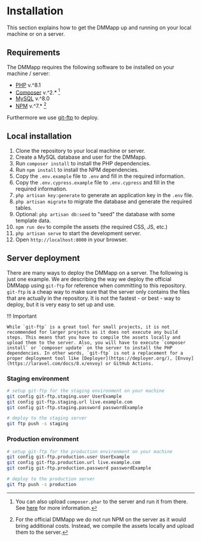 # Installation

This section explains how to get the DMMapp up and running on your local machine or on a server.

## Requirements

The DMMapp requires the following software to be installed on your machine / server:

- [PHP](https://www.php.net/) v.^8.1
- [Composer](https://getcomposer.org/) v.^2.* [^1]
- [MySQL](https://www.mysql.com/) v.^8.0
- [NPM](https://www.npmjs.com/) v.^7.* [^2]

Furthermore we use [git-ftp](https://github.com/git-ftp/git-ftp) to deploy.

## Local installation

1. Clone the repository to your local machine or server.
2. Create a MySQL database and user for the DMMapp.
3. Run `composer install` to install the PHP dependencies.
4. Run `npm install` to install the NPM dependencies.
5. Copy the `.env.example` file to `.env` and fill in the required information.
6. Copy the `.env.cypress.example` file to `.env.cypress` and fill in the required information.
7. `php artisan key:generate` to generate an application key in the `.env` file.
8. `php artisan migrate` to migrate the database and generate the required tables.
9. Optional: `php artisan db:seed` to "seed" the database with some template data.
10. `npm run dev` to compile the assets (the required CSS, JS, etc.)
11. `php artisan serve` to start the development server.
12. Open `http://localhost:8000` in your browser.

## Server deployment

There are many ways to deploy the DMMapp on a server. The following is just one example. We are describing the way we deploy the official DMMapp using `git-ftp` for reference when committing to this repository.
`git-ftp` is a cheap way to make sure that the server only contains the files that are actually in the repository. It is not the fastest - or best - way to deploy, but it is very easy to set up and use.

!!! Important

    While `git-ftp` is a great tool for small projects, it is not recommended for larger projects as it does not execute any build steps. This means that you have to compile the assets locally and upload them to the server. Also, you will have to execute `composer install` or `composer update` on the server to install the PHP dependencies. In other words, `git-ftp` is not a replacement for a proper deployment tool like [Deployer](https://deployer.org/), [Envoy](https://laravel.com/docs/8.x/envoy) or GitHub Actions.

### Staging environment

```bash
# setup git-ftp for the staging environment on your machine
git config git-ftp.staging.user UserExample
git config git-ftp.staging.url live.example.com
git config git-ftp.staging.password passwordExample

# deploy to the staging server
git ftp push -s staging
```

### Production environment

```bash	
# setup git-ftp for the production environment on your machine
git config git-ftp.production.user UserExample
git config git-ftp.production.url live.example.com
git config git-ftp.production.password passwordExample

# deploy to the production server
git ftp push -s production
```

[^1]: You can also upload `composer.phar` to the server and run it from there. See [here](https://getcomposer.org/doc/00-intro.md#downloading-the-composer-executable) for more information.
[^2]: For the official DMMapp we do not run NPM on the server as it would bring additional costs. Instead, we compile the assets locally and upload them to the server.
